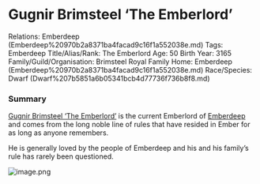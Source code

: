 # Gugnir Brimsteel ‘The Emberlord’

Relations: Emberdeep (Emberdeep%20970b2a8371ba4facad9c16f1a552038e.md) 
Tags: Emberdeep
Title/Alias/Rank: The Emberlord
Age: 50
Birth Year: 3165
Family/Guild/Organisation: Brimsteel Royal Family
Home: Emberdeep (Emberdeep%20970b2a8371ba4facad9c16f1a552038e.md) 
Race/Species: Dwarf (Dwarf%207b5851a6b05341bcb4d77736f736b8f8.md)

### Summary

[Gugnir Brimsteel ‘The Emberlord’](Gugnir%20Brimsteel%20%E2%80%98The%20Emberlord%E2%80%99%2020775a22781a8084ae1ac29765d19ec8.md) is the current Emberlord of [Emberdeep](Emberdeep%20970b2a8371ba4facad9c16f1a552038e.md) and comes from the long noble line of rules that have resided in Ember for as long as anyone remembers.

He is generally loved by the people of Emberdeep and his and his family’s rule has rarely been questioned.

![image.png](image%2091.png)